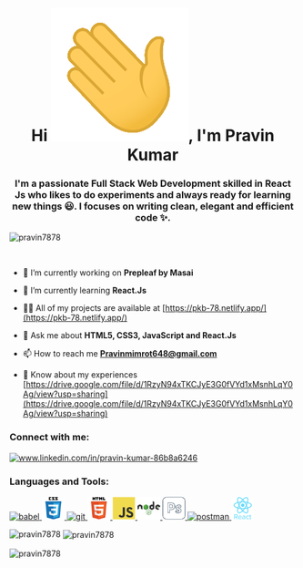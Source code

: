 <h1 align="center">Hi <img src=https://raw.githubusercontent.com/ABSphreak/ABSphreak/master/gifs/Hi.gif style="max-width: 100%; display: inline-block;" data-target="animated-image.originalImage"/>, I'm Pravin Kumar</h1>

<h3 align="center">I'm a passionate Full Stack Web Development skilled in React Js who likes to do experiments and always ready for learning new things 😃. I focuses on writing clean, elegant and efficient code ✨.</h3>

<p align="left"> <img src="https://komarev.com/ghpvc/?username=pravin7878&label=Profile%20views&color=0e75b6&style=flat" alt="pravin7878" /> </p>

<p align="left"> <a href="https://twitter.com/" target="blank"><img src="https://img.shields.io/twitter/follow/?logo=twitter&style=for-the-badge" alt="" /></a> </p>

- 🔭 I’m currently working on **Prepleaf by Masai**

- 🌱 I’m currently learning **React.Js**

- 👨‍💻 All of my projects are available at [https://pkb-78.netlify.app/](https://pkb-78.netlify.app/)

- 💬 Ask me about **HTML5, CSS3, JavaScript and React.Js**

- 📫 How to reach me **Pravinmimrot648@gmail.com**

- 📄 Know about my experiences [https://drive.google.com/file/d/1RzyN94xTKCJyE3G0fVYd1xMsnhLqY0Ag/view?usp=sharing](https://drive.google.com/file/d/1RzyN94xTKCJyE3G0fVYd1xMsnhLqY0Ag/view?usp=sharing)

<h3 align="left">Connect with me:</h3>
<p align="left">
<a href="https://linkedin.com/in/pravin-kumar-86b8a6246" target="blank"><img align="center" src="https://raw.githubusercontent.com/rahuldkjain/github-profile-readme-generator/master/src/images/icons/Social/linked-in-alt.svg" alt="www.linkedin.com/in/pravin-kumar-86b8a6246" height="30" width="40" /></a>
</p>

<h3 align="left">Languages and Tools:</h3>
<p align="left"> <a href="https://babeljs.io/" target="_blank" rel="noreferrer"> <img src="https://www.vectorlogo.zone/logos/babeljs/babeljs-icon.svg" alt="babel" width="40" height="40"/> </a> <a href="https://www.w3schools.com/css/" target="_blank" rel="noreferrer"> <img src="https://raw.githubusercontent.com/devicons/devicon/master/icons/css3/css3-original-wordmark.svg" alt="css3" width="40" height="40"/> </a> <a href="https://git-scm.com/" target="_blank" rel="noreferrer"> <img src="https://www.vectorlogo.zone/logos/git-scm/git-scm-icon.svg" alt="git" width="40" height="40"/> </a> <a href="https://www.w3.org/html/" target="_blank" rel="noreferrer"> <img src="https://raw.githubusercontent.com/devicons/devicon/master/icons/html5/html5-original-wordmark.svg" alt="html5" width="40" height="40"/> </a> <a href="https://developer.mozilla.org/en-US/docs/Web/JavaScript" target="_blank" rel="noreferrer"> <img src="https://raw.githubusercontent.com/devicons/devicon/master/icons/javascript/javascript-original.svg" alt="javascript" width="40" height="40"/> </a> <a href="https://nodejs.org" target="_blank" rel="noreferrer"> <img src="https://raw.githubusercontent.com/devicons/devicon/master/icons/nodejs/nodejs-original-wordmark.svg" alt="nodejs" width="40" height="40"/> </a> <a href="https://www.photoshop.com/en" target="_blank" rel="noreferrer"> <img src="https://raw.githubusercontent.com/devicons/devicon/master/icons/photoshop/photoshop-line.svg" alt="photoshop" width="40" height="40"/> </a> <a href="https://postman.com" target="_blank" rel="noreferrer"> <img src="https://www.vectorlogo.zone/logos/getpostman/getpostman-icon.svg" alt="postman" width="40" height="40"/> </a> <a href="https://reactjs.org/" target="_blank" rel="noreferrer"> <img src="https://raw.githubusercontent.com/devicons/devicon/master/icons/react/react-original-wordmark.svg" alt="react" width="40" height="40"/> </a> </p>



<p><img align="left" src="https://github-readme-stats.vercel.app/api/top-langs?username=pravin7878&show_icons=true&locale=en&layout=compact" alt="pravin7878" /></p>

<p>&nbsp;<img align="center" src="https://github-readme-stats.vercel.app/api?username=pravin7878&show_icons=true&locale=en" alt="pravin7878" /></p>

<p><img align="center" src="https://github-readme-streak-stats.herokuapp.com/?user=pravin7878&" alt="pravin7878" /></p>
